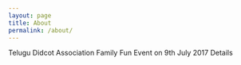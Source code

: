```yaml
---
layout: page
title: About
permalink: /about/
---
```


Telugu Didcot Association Family Fun Event on 9th July 2017 Details
